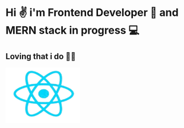
# Hi ✌ i'm Frontend Developer 🎨 and MERN stack in progress 💻
## Loving that i do 🚀🚀
<img src="https://github.com/germanp007/portfoliodev/blob/main/src/assets/coding/react.png" alt="react" style="width:200px;height:150px;">

